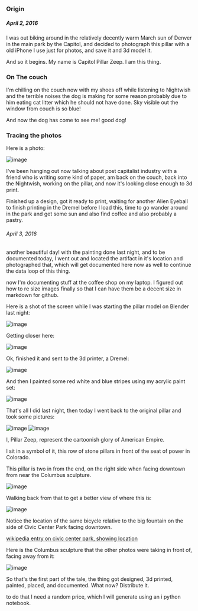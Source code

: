 ### Origin 

##### April 2, 2016

I was out biking around in the relatively decently warm March sun of Denver in the main park by the Capitol, and decided to photograph this pillar with a old iPhone I use just for photos, and save it and 3d model it.  

And so it begins. My name is Capitol Pillar Zeep.  I am this thing.


### On The couch

I'm chilling on the couch now with my shoes off while listening to Nightwish and the terrible noises the dog is making for some reason probably due to him eating cat litter which he should not have done.  Sky visible out the window from couch is so blue!  

And now the dog has come to see me!  good dog!

### Tracing the photos

Here is a photo:

![image](IMG_0800b.jpg)


I've been hanging out now talking about post capitalist industry with a friend who is writing some kind of paper, am back on the couch, back into the Nightwish, working on the pillar, and now it's looking close enough to 3d print.

Finished up a design, got it ready to print, waiting for another Alien Eyeball to finish printing in the Dremel before I load this, time to go wander around in the park and get some sun and also find coffee and also probably a pastry.  


###### April 3, 2016

another beautiful day! with the painting done last night, and to be documented today, I went out and located the artifact in it's location and photographed that, which will get documented here now as well to continue the data loop of this thing.  

now I'm documenting stuff at the coffee shop on my laptop.  I figured out how to re size images finally so that I can have them be a decent size in markdown for github.  

Here is a shot of the screen while I was starting the pillar model on Blender last night:


![image](IMG_0801.jpg)

Getting closer here:

![image](IMG_0805.jpg)

Ok, finished it and sent to the 3d printer, a Dremel:

![image](IMG_0809.jpg)

And then I painted some red white and blue stripes using my acrylic paint set:


![image](IMG_0820.jpg)

That's all I did last night, then today I went back to the original pillar and took some pictures:

![image](IMG_0828.jpg)
![image](IMG_0829.jpg)


I, Pillar Zeep, represent the cartoonish glory of American Empire.

I sit in a symbol of it, this row of stone pillars in front of the seat of power in Colorado.  

This pillar is two in from the end, on the right side when facing downtown from near the Columbus sculpture. 

![image](IMG_0831.jpg)

Walking back from that to get a better view of where this is:

![image](IMG_0832.jpg)

Notice the location of the same bicycle relative to the big fountain on the side of Civic Center Park facing downtown.  

[wikipedia entry on civic center park, showing location](https://en.wikipedia.org/wiki/Civic_Center,_Denver)


Here is the Columbus sculpture that the other photos were taking in front of, facing away from it:


![image](IMG_0836.jpg)

So that's the first part of the tale, the thing got designed, 3d printed, painted, placed, and documented.  What now? Distribute it.  

to do that I need a random price, which I will generate using an i python notebook.  
